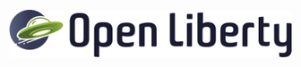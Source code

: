 ![](https://github.com/OpenLiberty/open-liberty/blob/master/logos/logo_horizontal_light_navy.png)


